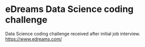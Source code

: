 # eDreams Data Science coding challenge

Data Science coding challenge received after initial job interview.
https://www.edreams.com/
